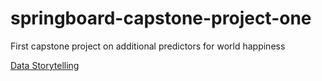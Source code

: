 # springboard-capstone-project-one
First capstone project on additional predictors for world happiness

<a href="https://nbviewer.jupyter.org/github/nina-driver/Springboard-Capstone-Project-1/blob/master/Data%20Storytelling%20-%20World%20Happiness%20and%20Gender%20Development%20%26%20Inequality.ipynb" target="_blank">Data Storytelling</a>
